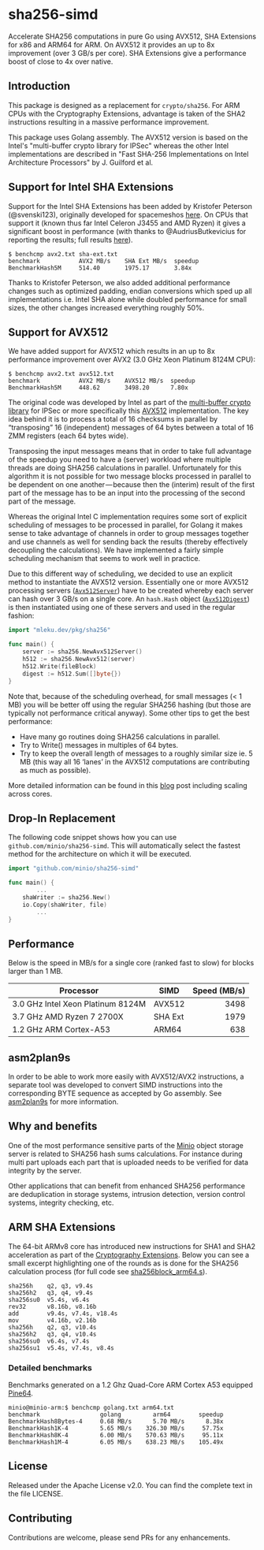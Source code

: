 # sha256-simd

Accelerate SHA256 computations in pure Go using AVX512, SHA Extensions for x86 and ARM64 for ARM. 
On AVX512 it provides an up to 8x improvement (over 3 GB/s per core).
SHA Extensions give a performance boost of close to 4x over native.

## Introduction

This package is designed as a replacement for `crypto/sha256`. 
For ARM CPUs with the Cryptography Extensions, advantage is taken of the SHA2 instructions resulting in a massive performance improvement.

This package uses Golang assembly. 
The AVX512 version is based on the Intel's "multi-buffer crypto library for IPSec" whereas the other Intel implementations are described in "Fast SHA-256 Implementations on Intel Architecture Processors" by J. Guilford et al.

## Support for Intel SHA Extensions

Support for the Intel SHA Extensions has been added by Kristofer Peterson (@svenski123), originally developed for spacemeshos [here](https://github.com/spacemeshos/POET/issues/23). On CPUs that support it (known thus far Intel Celeron J3455 and AMD Ryzen) it gives a significant boost in performance (with thanks to @AudriusButkevicius for reporting the results; full results [here](https://github.com/minio/sha256-simd/pull/37#issuecomment-451607827)).

```
$ benchcmp avx2.txt sha-ext.txt
benchmark           AVX2 MB/s    SHA Ext MB/s  speedup
BenchmarkHash5M     514.40       1975.17       3.84x
```

Thanks to Kristofer Peterson, we also added additional performance changes such as optimized padding,
endian conversions which sped up all implementations i.e. Intel SHA alone while doubled performance for small sizes,
the other changes increased everything roughly 50%.

## Support for AVX512

We have added support for AVX512 which results in an up to 8x performance improvement over AVX2 (3.0 GHz Xeon Platinum 8124M CPU):

```
$ benchcmp avx2.txt avx512.txt
benchmark           AVX2 MB/s    AVX512 MB/s  speedup
BenchmarkHash5M     448.62       3498.20      7.80x
```

The original code was developed by Intel as part of the [multi-buffer crypto library](https://github.com/intel/intel-ipsec-mb) for IPSec or more specifically this [AVX512](https://github.com/intel/intel-ipsec-mb/blob/master/avx512/sha256_x16_avx512.asm) implementation. The key idea behind it is to process a total of 16 checksums in parallel by “transposing” 16 (independent) messages of 64 bytes between a total of 16 ZMM registers (each 64 bytes wide).

Transposing the input messages means that in order to take full advantage of the speedup you need to have a (server) workload where multiple threads are doing SHA256 calculations in parallel. Unfortunately for this algorithm it is not possible for two message blocks processed in parallel to be dependent on one another — because then the (interim) result of the first part of the message has to be an input into the processing of the second part of the message.

Whereas the original Intel C implementation requires some sort of explicit scheduling of messages to be processed in parallel, for Golang it makes sense to take advantage of channels in order to group messages together and use channels as well for sending back the results (thereby effectively decoupling the calculations). We have implemented a fairly simple scheduling mechanism that seems to work well in practice.

Due to this different way of scheduling, we decided to use an explicit method to instantiate the AVX512 version. Essentially one or more AVX512 processing servers ([`Avx512Server`](https://github.com/minio/sha256-simd/blob/master/sha256blockAvx512_amd64.go#L294)) have to be created whereby each server can hash over 3 GB/s on a single core. An `hash.Hash` object ([`Avx512Digest`](https://github.com/minio/sha256-simd/blob/master/sha256blockAvx512_amd64.go#L45)) is then instantiated using one of these servers and used in the regular fashion:

```go
import "mleku.dev/pkg/sha256"

func main() {
	server := sha256.NewAvx512Server()
	h512 := sha256.NewAvx512(server)
	h512.Write(fileBlock)
	digest := h512.Sum([]byte{})
}
```

Note that, because of the scheduling overhead, for small messages (< 1 MB) you will be better off using the regular SHA256 hashing (but those are typically not performance critical anyway). Some other tips to get the best performance:
* Have many go routines doing SHA256 calculations in parallel.
* Try to Write() messages in multiples of 64 bytes.
* Try to keep the overall length of messages to a roughly similar size ie. 5 MB (this way all 16 ‘lanes’ in the AVX512 computations are contributing as much as possible).

More detailed information can be found in this [blog](https://blog.minio.io/accelerate-sha256-up-to-8x-over-3-gb-s-per-core-with-avx512-a0b1d64f78f) post including scaling across cores.

## Drop-In Replacement

The following code snippet shows how you can use `github.com/minio/sha256-simd`. 
This will automatically select the fastest method for the architecture on which it will be executed.

```go
import "github.com/minio/sha256-simd"

func main() {
        ...
	shaWriter := sha256.New()
	io.Copy(shaWriter, file)
        ...
}
```

## Performance

Below is the speed in MB/s for a single core (ranked fast to slow) for blocks larger than 1 MB.

| Processor                         | SIMD    | Speed (MB/s) |
| --------------------------------- | ------- | ------------:|
| 3.0 GHz Intel Xeon Platinum 8124M | AVX512  |         3498 |
| 3.7 GHz AMD Ryzen 7 2700X         | SHA Ext |         1979 |
| 1.2 GHz ARM Cortex-A53            | ARM64   |          638 |

## asm2plan9s

In order to be able to work more easily with AVX512/AVX2 instructions, a separate tool was developed to convert SIMD instructions into the corresponding BYTE sequence as accepted by Go assembly. See [asm2plan9s](https://github.com/minio/asm2plan9s) for more information.

## Why and benefits

One of the most performance sensitive parts of the [Minio](https://github.com/minio/minio) object storage server is related to SHA256 hash sums calculations. For instance during multi part uploads each part that is uploaded needs to be verified for data integrity by the server.

Other applications that can benefit from enhanced SHA256 performance are deduplication in storage systems, intrusion detection, version control systems, integrity checking, etc.

## ARM SHA Extensions

The 64-bit ARMv8 core has introduced new instructions for SHA1 and SHA2 acceleration as part of the [Cryptography Extensions](http://infocenter.arm.com/help/index.jsp?topic=/com.arm.doc.ddi0501f/CHDFJBCJ.html). Below you can see a small excerpt highlighting one of the rounds as is done for the SHA256 calculation process (for full code see [sha256block_arm64.s](https://github.com/minio/sha256-simd/blob/master/sha256block_arm64.s)).

 ```
 sha256h    q2, q3, v9.4s
 sha256h2   q3, q4, v9.4s
 sha256su0  v5.4s, v6.4s
 rev32      v8.16b, v8.16b
 add        v9.4s, v7.4s, v18.4s
 mov        v4.16b, v2.16b
 sha256h    q2, q3, v10.4s
 sha256h2   q3, q4, v10.4s
 sha256su0  v6.4s, v7.4s
 sha256su1  v5.4s, v7.4s, v8.4s
 ```

### Detailed benchmarks

Benchmarks generated on a 1.2 Ghz Quad-Core ARM Cortex A53 equipped [Pine64](https://www.pine64.com/).

```
minio@minio-arm:$ benchcmp golang.txt arm64.txt
benchmark                 golang         arm64        speedup
BenchmarkHash8Bytes-4     0.68 MB/s      5.70 MB/s      8.38x
BenchmarkHash1K-4         5.65 MB/s    326.30 MB/s     57.75x
BenchmarkHash8K-4         6.00 MB/s    570.63 MB/s     95.11x
BenchmarkHash1M-4         6.05 MB/s    638.23 MB/s    105.49x
```

## License

Released under the Apache License v2.0. You can find the complete text in the file LICENSE.

## Contributing

Contributions are welcome, please send PRs for any enhancements.
